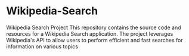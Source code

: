 # Wikipedia-Search
Wikipedia Search Project This repository contains the source code and resources for a Wikipedia Search application. The project leverages Wikipedia's API to allow users to perform efficient and fast searches for information on various topics
